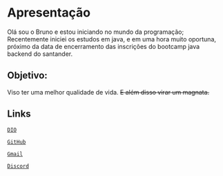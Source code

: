 # Apresentação

Olá sou o Bruno e estou iniciando no mundo da programação; Recentemente iniciei os estudos em java, e em uma hora muito oportuna, próximo da data de encerramento das inscrições do bootcamp java backend do santander.

## Objetivo: 
Viso ter uma melhor qualidade de vida. ~~E além disso virar um magnata.~~

 ## Links

<code>[DIO](https://www.dio.me/users/brunoxdz)</code>

<code>[GitHub](https://github.com/SigmaDePapel)</code>

<code>[Gmail](mailto:brunoxdz98@gmail.com)</code>

<code>[Discord](discord.com/channels/@luadepapel)</code>